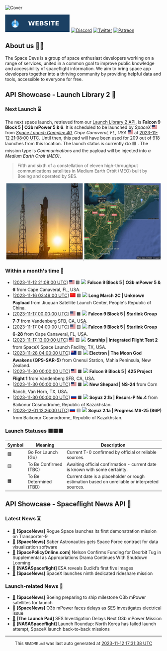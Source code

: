 ![Cover](https://raw.githubusercontent.com/TheSpaceDevs/Tutorials/main/assets/tsd_cover.png)


[![Website](https://raw.githubusercontent.com/TheSpaceDevs/Tutorials/e36b2c250ce7fcd4a801c1ed6cb1f9f9d031696b/assets/badge_tsd_website.svg)](https://thespacedevs.com/)
[![Discord](https://img.shields.io/badge/Discord-%237289DA.svg?style=for-the-badge&logo=discord&logoColor=white)](https://discord.gg/p7ntkNA)
[![Twitter](https://img.shields.io/badge/Twitter-%231DA1F2.svg?style=for-the-badge&logo=Twitter&logoColor=white)](https://twitter.com/TheSpaceDevs)
[![Patreon](https://img.shields.io/badge/Patreon-F96854?style=for-the-badge&logo=patreon&logoColor=white)](https://www.patreon.com/TheSpaceDevs)

## About us 🧑‍🚀
The Space Devs is a group of space enthusiast developers working on a range of
services, united in a common goal to improve public knowledge and accessibility
of spaceflight information. We aim to bring space app developers together into a
thriving community by providing helpful data and tools, accessible to everyone
for free.

## API Showcase - Launch Library 2 🚀

### Next Launch ⌛
The next space launch, retrieved from our
<a href="https://thespacedevs.com/llapi">Launch Library 2 API</a>, is
**Falcon 9 Block 5 | O3b mPower 5 & 6**. It is scheduled to be launched by *SpaceX*
<img width="17" src="https://raw.githubusercontent.com/lipis/flag-icons/main/flags/4x3/us.svg" />
from *<a href="https://en.wikipedia.org/wiki/Cape_Canaveral_Air_Force_Station_Space_Launch_Complex_40">Space Launch Complex 40</a>, Cape Canaveral, FL, USA*
<img width="17" src="https://raw.githubusercontent.com/lipis/flag-icons/main/flags/4x3/us.svg" />
at <a href="https://www.timeanddate.com/worldclock/fixedtime.html?iso=20231112T210800">2023-11-12 21:08:00 UTC</a>.  Until
then, this pad will have been used for 209
out of 918 launches from this location. The launch status is currently
*Go* 🟩 . The mission type is
*Communications* and the payload will be injected
into *a Medium Earth Orbit
(MEO)*.
<br>
<blockquote>
  Fifth and sixth of a constellation of eleven high-throughput communications satellites in Medium Earth Orbit (MEO) built by Boeing and operated by SES.
</blockquote>

<p float="left" align="center">
  <a href="https://en.wikipedia.org/wiki/Falcon_9" >
    <img alt="launch-image" width="49%" src="profile/cache/launch_image.png" />
  </a>
  <a href="https://www.google.com/maps?q=28.56194122,-80.57735736" >
    <img alt="pad-location" width="49%" src="profile/cache/new_pad_image.png"  />
  </a>
</p>

### Within a month's time 📅
- \[<a href="https://www.timeanddate.com/worldclock/fixedtime.html?iso=20231112T210800">2023-11-12 21:08:00 UTC</a>\]  <img width="17" src="https://raw.githubusercontent.com/lipis/flag-icons/main/flags/4x3/us.svg" /> 🟩  <a href="https://www.google.com/calendar/render?action=TEMPLATE&text=Falcon 9 Block 5 | O3b mPower 5 &amp; 6&location=Cape Canaveral, FL, USA&dates=20231112T210800Z%2F20231112T223700Z"><img border="0" width="15" src="https://upload.wikimedia.org/wikipedia/commons/a/a5/Google_Calendar_icon_%282020%29.svg"></a> **Falcon 9 Block 5 | O3b mPower 5 & 6** from Cape Canaveral, FL, USA.
- \[<a href="https://www.timeanddate.com/worldclock/fixedtime.html?iso=20231116T034900">2023-11-16 03:49:00 UTC</a>\]  <img width="17" src="https://raw.githubusercontent.com/lipis/flag-icons/main/flags/4x3/cn.svg" /> 🟩  <a href="https://www.google.com/calendar/render?action=TEMPLATE&text=Long March 2C | Unknown Payload&location=Jiuquan Satellite Launch Center, People&#x27;s Republic of China&dates=20231116T034900Z%2F20231116T041700Z"><img border="0" width="15" src="https://upload.wikimedia.org/wikipedia/commons/a/a5/Google_Calendar_icon_%282020%29.svg"></a> **Long March 2C | Unknown Payload** from Jiuquan Satellite Launch Center, People's Republic of China.
- \[<a href="https://www.timeanddate.com/worldclock/fixedtime.html?iso=20231117T000000">2023-11-17 00:00:00 UTC</a>\]  <img width="17" src="https://raw.githubusercontent.com/lipis/flag-icons/main/flags/4x3/us.svg" /> 🟧  <a href="https://www.google.com/calendar/render?action=TEMPLATE&text=Falcon 9 Block 5 | Starlink Group 7-7&location=Vandenberg SFB, CA, USA&dates=20231117T000000Z%2F20231117T000000Z"><img border="0" width="15" src="https://upload.wikimedia.org/wikipedia/commons/a/a5/Google_Calendar_icon_%282020%29.svg"></a> **Falcon 9 Block 5 | Starlink Group 7-7** from Vandenberg SFB, CA, USA.
- \[<a href="https://www.timeanddate.com/worldclock/fixedtime.html?iso=20231117T040000">2023-11-17 04:00:00 UTC</a>\]  <img width="17" src="https://raw.githubusercontent.com/lipis/flag-icons/main/flags/4x3/us.svg" /> 🟨  <a href="https://www.google.com/calendar/render?action=TEMPLATE&text=Falcon 9 Block 5 | Starlink Group 6-28&location=Cape Canaveral, FL, USA&dates=20231117T040000Z%2F20231117T083100Z"><img border="0" width="15" src="https://upload.wikimedia.org/wikipedia/commons/a/a5/Google_Calendar_icon_%282020%29.svg"></a> **Falcon 9 Block 5 | Starlink Group 6-28** from Cape Canaveral, FL, USA.
- \[<a href="https://www.timeanddate.com/worldclock/fixedtime.html?iso=20231117T130000">2023-11-17 13:00:00 UTC</a>\]  <img width="17" src="https://raw.githubusercontent.com/lipis/flag-icons/main/flags/4x3/us.svg" /> 🟨  <a href="https://www.google.com/calendar/render?action=TEMPLATE&text=Starship | Integrated Flight Test 2&location=SpaceX Space Launch Facility, TX, USA&dates=20231117T130000Z%2F20231117T153900Z"><img border="0" width="15" src="https://upload.wikimedia.org/wikipedia/commons/a/a5/Google_Calendar_icon_%282020%29.svg"></a> **Starship | Integrated Flight Test 2** from SpaceX Space Launch Facility, TX, USA.
- \[<a href="https://www.timeanddate.com/worldclock/fixedtime.html?iso=20231128T040000">2023-11-28 04:00:00 UTC</a>\]  <img width="17" src="https://raw.githubusercontent.com/lipis/flag-icons/main/flags/4x3/nz.svg" /> 🟩  <a href="https://www.google.com/calendar/render?action=TEMPLATE&text=Electron | The Moon God Awakens (QPS-SAR-5)&location=Onenui Station, Mahia Peninsula, New Zealand&dates=20231128T040000Z%2F20231128T060000Z"><img border="0" width="15" src="https://upload.wikimedia.org/wikipedia/commons/a/a5/Google_Calendar_icon_%282020%29.svg"></a> **Electron | The Moon God Awakens (QPS-SAR-5)** from Onenui Station, Mahia Peninsula, New Zealand.
- \[<a href="https://www.timeanddate.com/worldclock/fixedtime.html?iso=20231130T000000">2023-11-30 00:00:00 UTC</a>\]  <img width="17" src="https://raw.githubusercontent.com/lipis/flag-icons/main/flags/4x3/us.svg" /> 🟧  <a href="https://www.google.com/calendar/render?action=TEMPLATE&text=Falcon 9 Block 5 | 425 Project Flight 1&location=Vandenberg SFB, CA, USA&dates=20231130T000000Z%2F20231130T000000Z"><img border="0" width="15" src="https://upload.wikimedia.org/wikipedia/commons/a/a5/Google_Calendar_icon_%282020%29.svg"></a> **Falcon 9 Block 5 | 425 Project Flight 1** from Vandenberg SFB, CA, USA.
- \[<a href="https://www.timeanddate.com/worldclock/fixedtime.html?iso=20231130T000000">2023-11-30 00:00:00 UTC</a>\]  <img width="17" src="https://raw.githubusercontent.com/lipis/flag-icons/main/flags/4x3/us.svg" /> 🟧  <a href="https://www.google.com/calendar/render?action=TEMPLATE&text=New Shepard | NS-24&location=Corn Ranch, Van Horn, TX, USA&dates=20231130T000000Z%2F20231130T000000Z"><img border="0" width="15" src="https://upload.wikimedia.org/wikipedia/commons/a/a5/Google_Calendar_icon_%282020%29.svg"></a> **New Shepard | NS-24** from Corn Ranch, Van Horn, TX, USA.
- \[<a href="https://www.timeanddate.com/worldclock/fixedtime.html?iso=20231130T000000">2023-11-30 00:00:00 UTC</a>\]  <img width="17" src="https://raw.githubusercontent.com/lipis/flag-icons/main/flags/4x3/ru.svg" /> 🟧  <a href="https://www.google.com/calendar/render?action=TEMPLATE&text=Soyuz 2.1b | Resurs-P No.4&location=Baikonur Cosmodrome, Republic of Kazakhstan&dates=20231130T000000Z%2F20231130T000000Z"><img border="0" width="15" src="https://upload.wikimedia.org/wikipedia/commons/a/a5/Google_Calendar_icon_%282020%29.svg"></a> **Soyuz 2.1b | Resurs-P No.4** from Baikonur Cosmodrome, Republic of Kazakhstan.
- \[<a href="https://www.timeanddate.com/worldclock/fixedtime.html?iso=20231201T122600">2023-12-01 12:26:00 UTC</a>\]  <img width="17" src="https://raw.githubusercontent.com/lipis/flag-icons/main/flags/4x3/ru.svg" /> 🟨  <a href="https://www.google.com/calendar/render?action=TEMPLATE&text=Soyuz 2.1a | Progress MS-25 (86P)&location=Baikonur Cosmodrome, Republic of Kazakhstan&dates=20231201T122600Z%2F20231201T122600Z"><img border="0" width="15" src="https://upload.wikimedia.org/wikipedia/commons/a/a5/Google_Calendar_icon_%282020%29.svg"></a> **Soyuz 2.1a | Progress MS-25 (86P)** from Baikonur Cosmodrome, Republic of Kazakhstan.


### Launch Statuses 🟩🟨🟧
<p align="center">
    <table class="tg">
    <thead>
      <tr>
        <th class="tg-0pky">Symbol</th>
        <th class="tg-0pky">Meaning</th>
        <th class="tg-0pky">Description</th>
      </tr>
    </thead>
    <tbody>
      <tr>
        <td class="tg-0pky">🟩</td>
        <td class="tg-0pky">Go For Launch (Go)</td>
        <td class="tg-0pky">Current T-0 confirmed by official or reliable sources.</td>
      </tr>
      <tr>
        <td class="tg-0pky">🟨</td>
        <td class="tg-0pky">To Be Confirmed (TBC)</td>
        <td class="tg-0pky">Awaiting official confirmation - current date is known with some certainty.</td>
      </tr>
      <tr>
        <td class="tg-0pky">🟧</td>
        <td class="tg-0pky">To Be Determined (TBD)</td>
        <td class="tg-0pky">Current date is a placeholder or rough estimation based on unreliable or interpreted sources.</td>
      </tr>
    </tbody>
    </table>
</p>

## API Showcase - Spaceflight News API 📰

### Latest News ⌛
- <a href="https://spacenews.com/startup-rogue-space-launches-its-first-demonstration-mission/" >🔗</a> **[SpaceNews]** Rogue Space launches its first demonstration mission on Transporter-9
- <a href="https://spacenews.com/saber-astronautics-gets-space-force-contract-for-data-visualization-software/" >🔗</a> **[SpaceNews]** Saber Astronautics gets Space Force contract for data visualization software
- <a href="https://spacepolicyonline.com/news/nelson-confirms-funding-for-deorbit-tug-in-supplemental-as-appropriations-drama-continues-with-shutdown-looming/" >🔗</a> **[SpacePolicyOnline.com]** Nelson Confirms Funding for Deorbit Tug in Supplemental as Appropriations Drama Continues With Shutdown Looming
- <a href="https://www.nasaspaceflight.com/2023/11/euclid-first-images/" >🔗</a> **[NASASpaceflight]** ESA reveals Euclid’s first five images
- <a href="https://spacenews.com/spacex-launches-ninth-dedicated-rideshare-mission/" >🔗</a> **[SpaceNews]** SpaceX launches ninth dedicated rideshare mission


### Launch-related News 🚀

- <a href="https://spacenews.com/boeing-preparing-to-ship-milestone-o3b-mpower-satellites-for-launch/" >🔗</a> **[SpaceNews]** Boeing preparing to ship milestone O3b mPower satellites for launch
- <a href="https://spacenews.com/next-o3b-mpower-launch-delayed-as-ses-investigates-electrical-issue/" >🔗</a> **[SpaceNews]** O3b mPower faces delays as SES investigates electrical issue 
- <a href="https://tlpnetwork.com/news/2023/08/ses-investigation-delays-next-o3b-mpower-mission" >🔗</a> **[The Launch Pad]** SES Investigation Delays Next O3b mPower Mission
- <a href="https://www.nasaspaceflight.com/2023/08/launch-roundup-082123/" >🔗</a> **[NASASpaceflight]** Launch Roundup: North Korea has failed launch attempt, SpaceX launch back-to-back missions


<hr>
  <div align="center">
  This <code>README.md</code> was last auto generated at <a href="https://www.timeanddate.com/worldclock/fixedtime.html?iso=20231112T173138">2023-11-12 17:31:38 UTC</a>
  <br>
  <!-- <a href="https://medium.com/@g.h.garrett" target="_blank">Learn to add space launches to your profile here!</a> -->
</div>